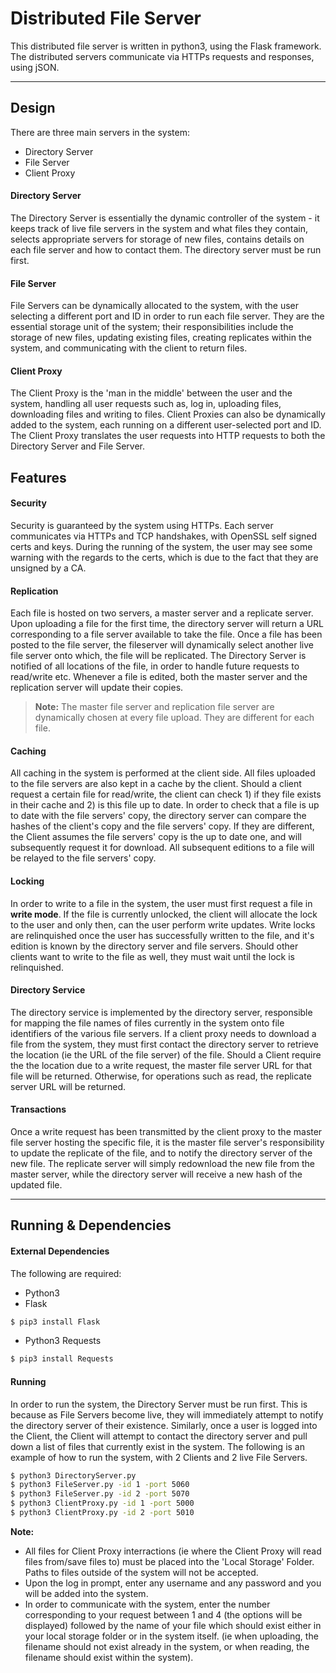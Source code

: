 Distributed File Server
===================


This distributed file server is written in python3, using the Flask framework. The distributed servers communicate via HTTPs requests and responses, using jSON.

----------


Design
-------------

There are three main servers in the system:
- Directory Server
- File Server
- Client Proxy


#### Directory Server
The Directory Server is essentially the dynamic controller of the system - it keeps track of live file servers in the system and what files they contain, selects appropriate servers for storage of new files, contains details on each file server and how to contact them. The directory server must be run first. 

####  File Server
File Servers can be dynamically allocated to the system, with the user selecting a different port and ID in order to run each file server. They are the essential storage unit of the system; their responsibilities include the storage of new files, updating existing files, creating replicates within the system, and communicating with the client to return files.

#### Client Proxy
The Client Proxy is the 'man in the middle' between the user and the system, handling all user requests such as, log in, uploading files, downloading files and writing to files. Client Proxies can also be dynamically added to the system, each running on a different user-selected port and ID. The Client Proxy translates the user requests into HTTP requests to both the Directory Server and File Server.



Features
-------------------

#### Security
Security is guaranteed by the system using HTTPs. Each server communicates via HTTPs and TCP handshakes, with OpenSSL self signed certs and keys. During the running of the system, the user may see some warning with the regards to the certs, which is due to the fact that they are unsigned by a CA.

#### Replication
Each file is hosted on two servers, a master server and a replicate server. Upon uploading a file for the first time, the directory server will return a URL corresponding to a file server available to take the file. Once a file has been posted to the file server, the fileserver will dynamically select another live file server onto which, the file will be replicated. The Directory Server is notified of all locations of the file, in order to handle future requests to read/write etc. Whenever a file is edited, both the master server and the replication server will update their copies.
> **Note:** The master file server and replication file server are dynamically chosen at every file upload. They are different for each file.


#### Caching
All caching in the system is performed at the client side. All files uploaded to the file servers are also kept in a cache by the client. Should a client request a certain file for read/write, the client can check 1) if they file exists in their cache and 2) is this file up to date. In order to check that a file is up to date with the file servers' copy, the directory server can compare the hashes of the client's copy and the file servers' copy. If they are different, the Client assumes the file servers' copy is the up to date one, and will subsequently request it for download. All subsequent editions to a file will be relayed to the file servers' copy. 

#### Locking
In order to write to a file in the system, the user must first request a file in **write mode**. If the file is currently unlocked, the client will allocate the lock to the user and only then, can the user perform write updates. Write locks are relinquished once the user has successfully written to the file, and it's edition is known by the directory server and file servers. Should other clients want to write to the file as well, they must wait until the lock is relinquished.

#### Directory Service

The directory service is implemented by the directory server, responsible for mapping the file names of files currently in the system onto file identifiers of the various file servers. If a client proxy needs to download a file from the system, they must first contact the directory server to retrieve the location (ie the URL of the file server) of the file. Should a Client require the the location due to a write request, the master file server URL for that file will be returned. Otherwise, for operations such as read, the replicate server URL will be returned. 

#### Transactions
Once a write request has been transmitted by the client proxy to the master file server hosting the specific file, it is the master file server's responsibility to update the replicate of the file, and to notify the directory server of the new file. The replicate server will simply redownload the new file from the master server, while the directory server will receive a new hash of the updated file.

----------

Running & Dependencies
-------------

#### External Dependencies

The following are required:
- Python3 
- Flask
```sh
$ pip3 install Flask
```

- Python3 Requests
```sh
$ pip3 install Requests
```


#### Running

In order to run the system, the Directory Server must be run first. This is because as File Servers become live, they will immediately attempt to notify the directory server of their existence. Similarly, once a user is logged into the Client, the Client will attempt to contact the directory server and pull down a list of files that currently exist in the system. The following is an example of how to run the system, with 2 Clients and 2 live File Servers.
```sh
$ python3 DirectoryServer.py
$ python3 FileServer.py -id 1 -port 5060
$ python3 FileServer.py -id 2 -port 5070
$ python3 ClientProxy.py -id 1 -port 5000
$ python3 ClientProxy.py -id 2 -port 5010
```

**Note:** 
- All files for Client Proxy interractions (ie where the Client Proxy will read files from/save files to) must be placed into the 'Local Storage' Folder. Paths to files outside of the system will not be accepted. 
- Upon the log in prompt, enter any username and any password and you will be added into the system. 
- In order to communicate with the system, enter the number corresponding to your request between 1 and 4 (the options will be displayed) followed by the name of your file which should exist either in your local storage folder or in the system itself. (ie when uploading, the filename should not exist already in the system, or when reading, the filename should exist within the system).